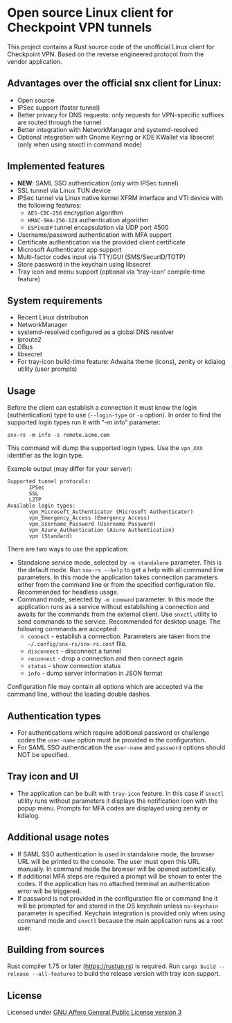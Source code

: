 # Open source Linux client for Checkpoint VPN tunnels

This project contains a Rust source code of the unofficial Linux client for Checkpoint VPN.
Based on the reverse engineered protocol from the vendor application.

## Advantages over the official snx client for Linux:

* Open source
* IPSec support (faster tunnel)
* Better privacy for DNS requests: only requests for VPN-specific suffixes are routed through the tunnel
* Better integration with NetworkManager and systemd-resolved
* Optional integration with Gnome Keyring or KDE KWallet via libsecret (only when using snxctl in command mode)

## Implemented features

* **NEW**: SAML SSO authentication (only with IPSec tunnel)
* SSL tunnel via Linux TUN device
* IPSec tunnel via Linux native kernel XFRM interface and VTI device with the following features:
  * `AES-CBC-256` encryption algorithm
  * `HMAC-SHA-256-128` authentication algorithm
  * `ESPinUDP` tunnel encapsulation via UDP port 4500
* Username/password authentication with MFA support
* Certificate authentication via the provided client certificate
* Microsoft Authenticator app support
* Multi-factor codes input via TTY/GUI (SMS/SecurID/TOTP)
* Store password in the keychain using libsecret
* Tray icon and menu support (optional via 'tray-icon' compile-time feature)

## System requirements

* Recent Linux distribution
* NetworkManager
* systemd-resolved configured as a global DNS resolver
* iproute2
* DBus
* libsecret
* For tray-icon build-time feature: Adwaita theme (icons), zenity or kdialog utility (user prompts)

## Usage

Before the client can establish a connection it must know the login (authentication) type to use
 (`--login-type` or `-o` option). In order to find the supported login types run it with "-m info" parameter:

 `snx-rs -m info -s remote.acme.com`

 This command will dump the supported login types. Use the `vpn_XXX` identifier as the login type.

 Example output (may differ for your server):

 ```text
 Supported tunnel protocols:
        IPSec
        SSL
        L2TP
Available login types:
        vpn_Microsoft_Authenticator (Microsoft Authenticator)
        vpn_Emergency_Access (Emergency Access)
        vpn_Username_Password (Username Password)
        vpn_Azure_Authentication (Azure Authentication)
        vpn (Standard)
```

There are two ways to use the application:

* Standalone service mode, selected by `-m standalone` parameter. This is the default mode. Run `snx-rs --help` to get a help with all command line parameters. In this mode the application takes connection parameters either from the command line or from the specified configuration file. Recommended for headless usage.
* Command mode, selected by `-m command` parameter. In this mode the application runs as a service without
 establishing a connection and awaits for the commands from the external client. Use `snxctl` utility
 to send commands to the service. Recommended for desktop usage. The following commands are accepted:
  - `connect` - establish a connection. Parameters are taken from the `~/.config/snx-rs/snx-rs.conf` file.
  - `disconnect` - disconnect a tunnel
  - `reconnect` - drop a connection and then connect again
  - `status` - show connection status
  - `info` - dump server information in JSON format

Configuration file may contain all options which are accepted via the command line, without the leading double dashes.

## Authentication types

* For authentications which require additional password or challenge codes the `user-name` option must be provided in the configuration.
* For SAML SSO authentication the `user-name` and `password` options should NOT be specified.

## Tray icon and UI

* The application can be built with `tray-icon` feature. In this case if `snxctl` utility runs without parameters
 it displays the notification icon with the popup menu. Prompts for MFA codes are displayed using zenity or kdialog.

 ## Additional usage notes

* If SAML SSO authentication is used in standalone mode, the browser URL will be printed to the console.
  The user must open this URL manually. In command mode the browser will be opened automtically.
* If additional MFA steps are required a prompt will be shown to enter the codes.
  If the application has no attached terminal an authentication error will be triggered.
* If password is not provided in the configuration file or command line it will be prompted for and stored
  in the OS keychain unless `no-keychain` parameter is specified. Keychain integration is provided only when
  using command mode and `snxctl` because the main application runs as a root user.

## Building from sources

Rust compiler 1.75 or later (https://rustup.rs) is required. Run `cargo build --release --all-features`
 to build the release version with tray icon support.

## License

Licensed under [GNU Affero General Public License version 3](https://opensource.org/license/agpl-v3/)
